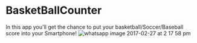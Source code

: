 # BasketBallCounter
In this app you'll get the chance to put your basketball/Soccer/Baseball score into your Smartphone!
![whatsapp image 2017-02-27 at 2 17 58 pm](https://cloud.githubusercontent.com/assets/21210652/23378952/ae061416-fcfa-11e6-8b2a-8ad8ea35ed69.jpeg)
